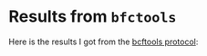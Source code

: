# Results from `bfctools`

Here is the results I got from the [bcftools protocol](/Methods/bcftools_protocol.md):

